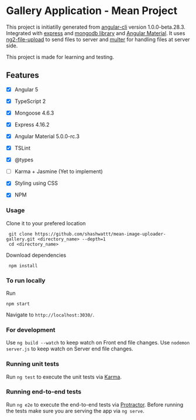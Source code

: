 # Gallery Application - Mean Project

This project is initiatilly generated from [angular-cli](https://github.com/angular/angular-cli) version 1.0.0-beta.28.3.
Integrated with [express](https://expressjs.com/) and [mongodb library](http://mongoosejs.com/) and [Angular Material](https://material.angular.io/). 
It uses [ng2-file-upload](https://github.com/valor-software/ng2-file-upload/) to send files to server and [multer](https://github.com/expressjs/multer) for handling files at server side.

This project is made for learning and testing.

## Features
- [x] Angular 5
- [x] TypeScript 2
- [x] Mongoose 4.6.3
- [x] Express 4.16.2
- [x] Angular Material 5.0.0-rc.3
- [x] TSLint
- [x] @types
- [ ] Karma + Jasmine (Yet to implement)
- [x] Styling using CSS
- [x] NPM


### Usage
Clone it to your prefered location 

```
 git clone https://github.com/shashwattt/mean-image-uploader-gallery.git <directory_name> --depth=1
 cd <directory_name>
```
Download dependencies

```
 npm install
```

### To run locally
Run 
```
npm start
```
Navigate to `http://localhost:3030/`.

### For development

Use `ng build --watch` to keep watch on Front end file changes.
Use `nodemon server.js` to keep watch on Server end file changes.

### Running unit tests

Run `ng test` to execute the unit tests via [Karma](https://karma-runner.github.io).

### Running end-to-end tests

Run `ng e2e` to execute the end-to-end tests via [Protractor](http://www.protractortest.org/).
Before running the tests make sure you are serving the app via `ng serve`.
